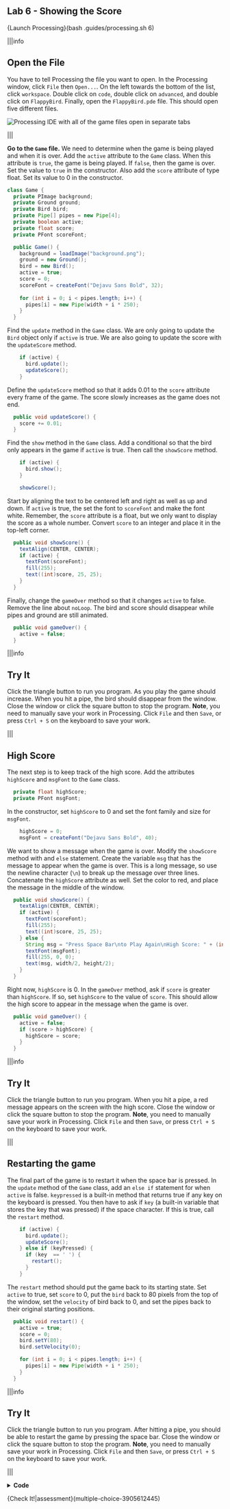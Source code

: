 ## Lab 6 - Showing the Score

{Launch Processing}(bash .guides/processing.sh 6)

|||info
## Open the File
You have to tell Processing the file you want to open. In the Processing window, click `File` then `Open...`. On the left towards the bottom of the list, click `workspace`. Double click on `code`, double click on `advanced`, and double click on `FlappyBird`. Finally, open the `FlappyBird.pde` file. This should open five different files.

![Processing IDE with all of the game files open in separate tabs](.guides/img/advanced/files.png)

|||

**Go to the `Game` file.** We need to determine when the game is being played and when it is over. Add the `active` attribute to the `Game` class. When this attribute is `true`, the game is being played. If `false`, then the game is over. Set the value to `true` in the constructor. Also add the `score` attribute of type float. Set its value to 0 in the constructor.

```java
class Game {
  private PImage background;
  private Ground ground;
  private Bird bird;
  private Pipe[] pipes = new Pipe[4];
  private boolean active;
  private float score;
  private PFont scoreFont;

  public Game() {
    background = loadImage("background.png");
    ground = new Ground();
    bird = new Bird();
    active = true;
    score = 0;
    scoreFont = createFont("Dejavu Sans Bold", 32);
    
    for (int i = 0; i < pipes.length; i++) {
      pipes[i] = new Pipe(width + i * 250);
    }
  }
```

Find the `update` method in the `Game` class. We are only going to update the `Bird` object only if `active` is true. We are also going to update the score with the `updateScore` method.

```java
    if (active) {
      bird.update();
      updateScore();
    }
```

Define the `updateScore` method so that it adds 0.01 to the `score` attribute every frame of the game. The score slowly increases as the game does not end.

```java
  public void updateScore() {
    score += 0.01;
  }
```

Find the `show` method in the `Game` class. Add a conditional so that the bird only appears in the game if `active` is true. Then call the `showScore` method.

```java
    if (active) {
      bird.show();
    }

    showScore();
```

Start by aligning the text to be centered left and right as well as up and down. If `active` is true, the set the font to `scoreFont` and make the font white. Remember, the `score` attribute is a float, but we only want to display the score as a whole number. Convert `score` to an integer and place it in the top-left corner.

```java
  public void showScore() {
    textAlign(CENTER, CENTER);
    if (active) {
      textFont(scoreFont);
      fill(255);
      text((int)score, 25, 25);
    } 
  }
```

Finally, change the `gameOver` method so that it changes `active` to false. Remove the line about `noLoop`. The bird and score should disappear while pipes and ground are still animated.

```java
  public void gameOver() {
    active = false;
  }
```

|||info
## Try It
Click the triangle button to run you program. As you play the game should increase. When you hit a pipe, the bird should disappear from the window. Close the window or click the square button to stop the program. **Note**, you need to manually save your work in Processing. Click `File` and then `Save`, or press `Ctrl + S` on the keyboard to save your work.

|||

## High Score

The next step is to keep track of the high score. Add the attributes `highScore` and `msgFont` to the `Game` class.

```java
  private float highScore;
  private PFont msgFont;
```

In the constructor, set `highScore` to 0 and set the font family and size for `msgFont`.

```java
    highScore = 0;
    msgFont = createFont("Dejavu Sans Bold", 40);
```

We want to show a message when the game is over. Modify the `showScore` method with and `else` statement. Create the variable `msg` that has the message to appear when the game is over. This is a long message, so use the newline character (`\n`) to break up the message over three lines. Concatenate the `highScore` attribute as well. Set the color to red, and place the message in the middle of the window.

```java
  public void showScore() {
    textAlign(CENTER, CENTER);
    if (active) {
      textFont(scoreFont);
      fill(255);
      text((int)score, 25, 25);
    } else {
      String msg = "Press Space Bar\nto Play Again\nHigh Score: " + (int)highScore;
      textFont(msgFont);
      fill(255, 0, 0);
      text(msg, width/2, height/2);
    }
  }
```

Right now, `highScore` is 0. In the `gameOver` method, ask if `score` is greater than `highScore`. If so, set `highScore` to the value of `score`. This should allow the high score to appear in the message when the game is over.

```java
  public void gameOver() {
    active = false;
    if (score > highScore) {
      highScore = score;
    }
  }
```

|||info
## Try It
Click the triangle button to run you program. When you hit a pipe, a red message appears on the screen with the high score. Close the window or click the square button to stop the program. **Note**, you need to manually save your work in Processing. Click `File` and then `Save`, or press `Ctrl + S` on the keyboard to save your work.

|||

## Restarting the game

The final part of the game is to restart it when the space bar is pressed. In the `update` method of the `Game` class, add an `else if` statement for when `active` is false. `keypressed` is a built-in method that returns true if any key on the keyboard is pressed. You then have to ask if `key` (a built-in variable that stores the key that was pressed) if the space character. If this is true, call the `restart` method.

```java
    if (active) {
      bird.update();
      updateScore();
    } else if (keyPressed) {
      if (key  == ' ') {
        restart();
      }
    }
```

The `restart` method should put the game back to its starting state. Set `active` to true, set `score` to 0, put the `bird` back to 80 pixels from the top of the window, set the `velocity` of bird back to 0, and set the pipes back to their original starting positions.

```java
  public void restart() {
    active = true;
    score = 0;
    bird.setY(80);
    bird.setVelocity(0);

    for (int i = 0; i < pipes.length; i++) {
      pipes[i] = new Pipe(width + i * 250);
    }
  }
```

|||info
## Try It
Click the triangle button to run you program. After hitting a pipe, you should be able to restart the game by pressing the space bar. Close the window or click the square button to stop the program. **Note**, you need to manually save your work in Processing. Click `File` and then `Save`, or press `Ctrl + S` on the keyboard to save your work.

|||

<details>
  <summary><Strong>Code</Strong></summary>
  Your code should look like this:
  
  ### `FlappyBird` File
  
  ```java
  Game game;

  void setup() {
    size(400, 719);
    game = new Game();
  }

  void draw() {
    background(game.getBackground());
    game.show();
    game.update();
  }

  void mouseClicked() {
    game.bird.flap();
  }
  ```
  
  ### `Game` File
  
  ```java
  class Game {
    private PImage background;
    private Ground ground;
    private Bird bird;
    private Pipe[] pipes = new Pipe[4];
    private boolean active;
    private float score;
    private PFont scoreFont;
    private float highScore;
    private PFont msgFont;

    public Game() {
      background = loadImage("background.png");
      ground = new Ground();
      bird = new Bird();
      active = true;
      score = 0;
      scoreFont = createFont("Dejavu Sans Bold", 32);
      highScore = 0;
      msgFont = createFont("Dejavu Sans Bold", 40);

      for (int i = 0; i < pipes.length; i++) {
        pipes[i] = new Pipe(width + i * 250);
      }
    }

    public PImage getBackground() {
      return background;
    }

    public void show() {
      for (Pipe p : pipes) {
        p.show();
      }
      ground.show();
      if (active) {
        bird.show();
      }
      showScore();
    }

    public void update() {
      ground.update();
      if (active) {
        bird.update();
        updateScore();
      } else if (keyPressed) {
        if (key  == ' ') {
          restart();
        }
      }

      for (Pipe pipe : pipes) {
        pipe.update();
        if (pipe.touching(bird)) {
          gameOver();
        }
      }
    }

    public void gameOver() {
      active = false;
      if (score > highScore) {
        highScore = score;
      }
    }

    public void updateScore() {
      score += 0.01;
    }

    public void showScore() {
      textAlign(CENTER, CENTER);
      if (active) {
        textFont(scoreFont);
        fill(255);
        text((int)score, 25, 25);
      } else {
        String msg = "Press Space Bar\nto Play Again\nHigh Score: " + (int)highScore;
        textFont(msgFont);
        fill(255, 0, 0);
        text(msg, width/2, height/2);
      }
    }

    public void restart() {
      active = true;
      score = 0;
      bird.setY(80);
      bird.setVelocity(0);

      for (int i = 0; i < pipes.length; i++) {
        pipes[i] = new Pipe(width + i * 250);
      }
    }
  }
  ```
  
  ### `Ground` File
  
  ```java
  class Ground {
    private PImage ground;
    private int x;

    public Ground() {
      ground = loadImage("ground.png");
      x = 0;
    }

    public void show() {
      image(ground, x, 650);
      image(ground, x + 470, 650);
    }

    public void update() {
      x -= 1;
      if (x <= -470) {
        x = 0;
      }
    }
  }
  ```
  
  ### `Bird` File
  
  ```java
  class Bird {
    private PImage bird;
    private float x;
    private float y;
    private float gravity;
    private float velocity;

    public Bird() {
      bird = loadImage("bird.png");
      x = 70;
      y = 80;
      gravity = 0.1;
      velocity = 0;
    }

    public float getX() {
      return x;
    }

    public float getY() {
      return y;
    }

    public void setY(float newY) {
      y = newY;
    }
  
    public void setVelocity(float newVelocity) {
      velocity = newVelocity;
    }

    public void show() {
      image(bird, x, y);
    }

    public void update() {
      velocity += gravity;
      y += velocity;
      y = constrain(y, 0, 612);
    }

    public void flap() {
      velocity = 0;
      velocity -= 2.5;
    }
  }
  ```
  
  ### `Pipe` File
  
  ```java
  class Pipe {
    private int x;
    private int y;
    private PImage top;
    private PImage bottom;
    private float speed;
    private int[] heights = new int[3];

    public Pipe(int xPos) {
      heights = new int[]{295, 425, 562};
      x = xPos;
      y = heights[(int)random(heights.length)];
      speed = 2.0;
      top = loadImage("topPipe.png");
      bottom = loadImage("bottomPipe.png");
    }

    public void show() {
      image(top, x, y - 635);
      image(bottom, x, y);
    }

    public void update() {
      x -= speed;
      if (x < -80) {
        startOver();
      }
    }

    private void startOver() {
      x = 910;
      y = heights[(int)random(heights.length)];
    }

    public boolean touching(Bird bird) {
      if (bird.getX() + 51 > x && bird.getX() < x + 80) {
        if (!(bird.getY() + 38 < y && bird.getY() > y - 224)) {
          return true;
        } 
      }
      return false;
    }
  }
  ```
  
</details>
  
{Check It!|assessment}(multiple-choice-3905612445)
